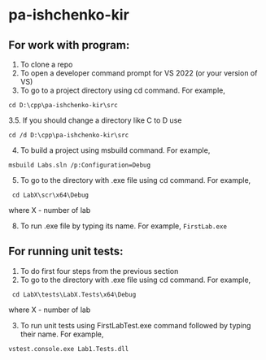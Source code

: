 # pa-ishchenko-kir

## For work with program:
 1) To clone a repo
 2) To open a developer command prompt for VS 2022 (or your version of VS)
 3) To go to a project directory using cd command. For example, 
```{}
cd D:\cpp\pa-ishchenko-kir\src
```
  3.5. If you should change a directory like C to D use 
```{}
cd /d D:\cpp\pa-ishchenko-kir\src
```
 4) To build a project using msbuild command. For example, 
```{}
msbuild Labs.sln /p:Configuration=Debug
```
 5) To go to the directory with .exe file using cd command. For example,
```{}
 cd LabX\scr\x64\Debug
```
where X - number of lab

8) To run .exe file by typing its name. For example, ```FirstLab.exe```

## For running unit tests:
 1) To do first four steps from the previous section
 2) To go to the directory with .exe file using cd command. For example,
```{}
 cd LabX\tests\LabX.Tests\x64\Debug
```
where X - number of lab

3) To run unit tests using FirstLabTest.exe command followed by typing their name.  For example, 
```{}
vstest.console.exe Lab1.Tests.dll
```
